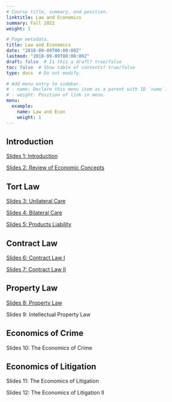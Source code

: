 ```yaml
---
# Course title, summary, and position.
linktitle: Law and Economics
summary: Fall 2022
weight: 1

# Page metadata.
title: Law and Economics
date: "2018-09-09T00:00:00Z"
lastmod: "2018-09-09T00:00:00Z"
draft: false  # Is this a draft? true/false
toc: false  # Show table of contents? true/false
type: docs  # Do not modify.

# Add menu entry to sidebar.
# - name: Declare this menu item as a parent with ID `name`.
# - weight: Position of link in menu.
menu:
  example:
    name: Law and Econ
    weight: 1
---
```


## Introduction

[Slides 1: Introduction](/files/LawEcon/01_introduction.pdf)

[Slides 2: Review of Economic Concepts](/files/LawEcon/02_review.pdf)

## Tort Law

[Slides 3: Unilateral Care](/files/LawEcon/03_unilateral.pdf)

[Slides 4: Bilateral Care](/files/LawEcon/04_bilateral.pdf)

[Slides 5: Products Liability](/files/LawEcon/05_products.pdf)

## Contract Law

[Slides 6: Contract Law I](/files/LawEcon/06_contract.pdf)

[Slides 7: Contract Law II](/files/LawEcon/07_contract_2.pdf)

## Property Law

[Slides 8: Property Law](/files/LawEcon/08_property.pdf)

Slides 9: Intellectual Property Law

## Economics of Crime

Slides 10: The Economics of Crime

## Economics of Litigation

Slides 11: The Economics of Litigation

Slides 12: The Economics of Litigation II